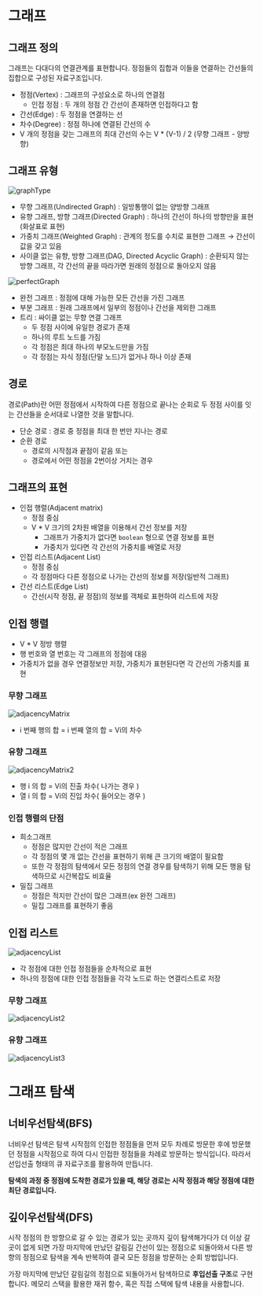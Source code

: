 # 그래프

## 그래프 정의

그래프는 다대다의 연결관계를 표현합니다. 정점들의 집합과 이들을 연결하는 간선들의 집합으로 구성된 자료구조입니다.

- 정점(Vertex) : 그래프의 구성요소로 하나의 연결점
    - 인접 정점 : 두 개의 정점 간 간선이 존재하면 인접하다고 함
- 간선(Edge) : 두 정점을 연결하는 선
- 차수(Degree) : 정점 하나에 연결된 간선의 수
- V 개의 정점을 갖는 그래프의 최대 간선의 수는 V * (V-1) / 2 (무향 그래프 - 양방향)

## 그래프 유형

![graphType](https://github.com/cherrytomato1/TIL/blob/main/img/graph/graphType.png)

- 무향 그래프(Undirected Graph) : 일방통행이 없는 양방향 그래프
- 유향 그래프, 방향 그래프(Directed Graph) : 하나의 간선이 하나의 방향만을 표현(화살표로 표현)
- 가중치 그래프(Weighted Graph) : 관계의 정도를 수치로 표현한 그래프 → 간선이 값을 갖고 있음
- 사이클 없는 유향, 방향 그래프(DAG, Directed Acyclic Graph) : 순환되지 않는 방향 그래프, 각 간선의 끝을 따라가면 원래의 정점으로 돌아오지 않음

![perfectGraph](https://github.com/cherrytomato1/TIL/blob/main/img/graph/perfectGraph.png)

- 완전 그래프 : 정점에 대해 가능한 모든 간선을 가진 그래프
- 부분 그래프 : 원래 그래프에서 일부의 정점이나 간선을 제외한 그래프
- 트리 : 싸이클 없는 무향 연결 그래프
    - 두 정점 사이에 유일한 경로가 존재
    - 하나의 루트 노드를 가짐
    - 각 정점은 최대 하나의 부모노드만을 가짐
    - 각 정점는 자식 정점(단말 노드)가 없거나 하나 이상 존재

## 경로

경로(Path)란 어떤 정점에서 시작하여 다른 정점으로 끝나는 순회로 두 정점 사이를 잇는 간선들을 순서대로 나열한 것을 말합니다.

- 단순 경로 : 경로 중 정점을 최대 한 번만 지나는 경로
- 순환 경로
    - 경로의 시작점과 끝점이 같음 또는
    - 경로에서 어떤 정점을 2번이상 거치는 경우

## 그래프의 표현

- 인접 행렬(Adjacent matrix)
    - 정점 중심
    - V * V 크기의 2차원 배열을 이용해서 간선 정보를 저장
        - 그래프가 가중치가 없다면 `boolean` 형으로 연결 정보를 표현
        - 가중치가 있다면 각 간선의 가중치를 배열로 저장
- 인접 리스트(Adjacent List)
    - 정점 중심
    - 각 정점마다 다른 정점으로 나가는 간선의 정보를 저장(일반적 그래프)
- 간선 리스트(Edge List)
    - 간선(시작 정점, 끝 정점)의 정보를 객체로 표현하여 리스트에 저장

## 인접 행렬

- V * V 정방 행렬
- 행 번호와 열 번호는 각 그래프의 정점에 대응
- 가중치가 없을 경우 연결정보만 저장, 가중치가 표현된다면 각 간선의 가중치를 표현

### 무향 그래프

![adjacencyMatrix](https://github.com/cherrytomato1/TIL/blob/main/img/graph/adjacencyMatrix.png)

- i 번째 행의 합 = i 번째 열의 합 = Vi의 차수

### 유향 그래프

![adjacencyMatrix2](https://github.com/cherrytomato1/TIL/blob/main/img/graph/adjacencyMatrix2.png)

- 행 i 의 합 = Vi의 진출 차수( 나가는 경우 )
- 열 i 의 합 = Vi의 진입 차수( 들어오는 경우 )

### 인접 행렬의 단점

- 희소그래프
    - 정점은 많지만 간선이 적은 그래프
    - 각 정점의 몇 개 없는 간선을 표현하기 위해 큰 크기의 배열이 필요함
    - 또한 각 정점의 탐색에서 모든 정점의 연결 경우를 탐색하기 위해 모든 행을 탐색하므로 시간복잡도 비효율
- 밀집 그래프
    - 정점은 적지만 간선이 많은 그래프(ex 완전 그래프)
    - 밀집 그래프를 표현하기 좋음

## 인접 리스트

![adjacencyList](https://github.com/cherrytomato1/TIL/blob/main/img/graph/adjacencyList.png)

- 각 정점에 대한 인접 정점들을 순차적으로 표현
- 하나의 정점에 대한 인접 정점들을 각각 노드로 하는 연결리스트로 저장

### 무향 그래프

![adjacencyList2](https://github.com/cherrytomato1/TIL/blob/main/img/graph/adjacencyList2.png)

### 유향 그래프

![adjacencyList3](https://github.com/cherrytomato1/TIL/blob/main/img/graph/adjacencyList3.png)

# 그래프 탐색

## 너비우선탐색(BFS)

너비우선 탐색은 탐색 시작점의 인접한 정점들을 먼저 모두 차례로 방문한 후에 방문했던 정점을 시작점으로 하여 다시 인접한 정점들을 차례로 방문하는 방식입니다. 따라서 선입선출 형태의 큐 자료구조를 활용하여 만듭니다.

**탐색의 과정 중 정점에 도착한 경로가 있을 때, 해당 경로는 시작 정점과 해당 정점에 대한 최단 경로입니다.**

## 깊이우선탐색(DFS)

시작 정점의 한 방향으로 갈 수 있는 경로가 있는 곳까지 깊이 탐색해가다가 더 이상 갈 곳이 없게 되면 가장 마지막에 만났던 갈림길 간선이 있는 정점으로 되돌아와서 다른 방향의 정점으로 탐색을 계속 반복하여 결국 모든 정점을 방문하는 순회 방법입니다.

가장 마지막에 만났던 갈림길의 정점으로 되돌아가서 탐색하므로 **후입선출 구조**로 구현합니다. 메모리 스택을 활용한 재귀 함수, 혹은 직접 스택에 탐색 내용을 사용합니다.
